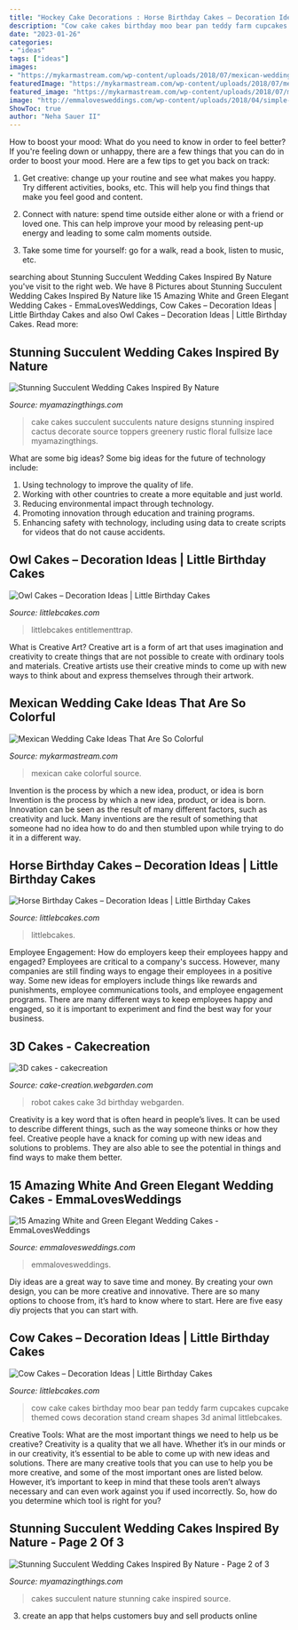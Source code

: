 ```yaml
---
title: "Hockey Cake Decorations : Horse Birthday Cakes – Decoration Ideas"
description: "Cow cake cakes birthday moo bear pan teddy farm cupcakes cupcake themed cows decoration stand cream shapes 3d animal littlebcakes"
date: "2023-01-26"
categories:
- "ideas"
tags: ["ideas"]
images:
- "https://mykarmastream.com/wp-content/uploads/2018/07/mexican-wedding-cake-11-.jpg"
featuredImage: "https://mykarmastream.com/wp-content/uploads/2018/07/mexican-wedding-cake-11-.jpg"
featured_image: "https://mykarmastream.com/wp-content/uploads/2018/07/mexican-wedding-cake-11-.jpg"
image: "http://emmalovesweddings.com/wp-content/uploads/2018/04/simple-greens-and-white-flowers-wedding-cake-560x769.jpg"
ShowToc: true
author: "Neha Sauer II"
---
```



How to boost your mood: What do you need to know in order to feel better?
If you're feeling down or unhappy, there are a few things that you can do in order to boost your mood. Here are a few tips to get you back on track: 
1. Get creative: change up your routine and see what makes you happy. Try different activities, books, etc. This will help you find things that make you feel good and content. 

2. Connect with nature: spend time outside either alone or with a friend or loved one. This can help improve your mood by releasing pent-up energy and leading to some calm moments outside. 

3. Take some time for yourself: go for a walk, read a book, listen to music, etc.

	

		
searching about Stunning Succulent Wedding Cakes Inspired By Nature you've visit to the right web. We have 8 Pictures about Stunning Succulent Wedding Cakes Inspired By Nature like 15 Amazing White and Green Elegant Wedding Cakes - EmmaLovesWeddings, Cow Cakes – Decoration Ideas | Little Birthday Cakes and also Owl Cakes – Decoration Ideas | Little Birthday Cakes. Read more:
		
    
## Stunning Succulent Wedding Cakes Inspired By Nature

<img loading=lazy src="https://myamazingthings.com/wp-content/uploads/2018/06/bcd41e79cfb0c249185db374c345997b.jpg" onerror="this.onerror=null;this.src='https://tse4.mm.bing.net/th?id=OIP.M0hmqu6Du4BhGo-cdmQSUQHaLH&amp;pid=15.1';" alt="Stunning Succulent Wedding Cakes Inspired By Nature">

_Source: myamazingthings.com_

>cake cakes succulent succulents nature designs stunning inspired cactus decorate source toppers greenery rustic floral fullsize lace myamazingthings. 

	

What are some big ideas?
Some big ideas for the future of technology include: 
1. Using technology to improve the quality of life. 
2. Working with other countries to create a more equitable and just world. 
3. Reducing environmental impact through technology. 
4. Promoting innovation through education and training programs. 
5. Enhancing safety with technology, including using data to create scripts for videos that do not cause accidents.

    
## Owl Cakes – Decoration Ideas | Little Birthday Cakes

<img loading=lazy src="https://www.littlebcakes.com/wp-content/uploads/2013/08/Owl-Birthday-Cake-Ideas.jpg" onerror="this.onerror=null;this.src='https://tse4.mm.bing.net/th?id=OIP.xz3m0Ly-0sx_4Y3ufCaAPQHaKd&amp;pid=15.1';" alt="Owl Cakes – Decoration Ideas | Little Birthday Cakes">

_Source: littlebcakes.com_

>littlebcakes entitlementtrap. 

	

What is Creative Art?
Creative art is a form of art that uses imagination and creativity to create things that are not possible to create with ordinary tools and materials. Creative artists use their creative minds to come up with new ways to think about and express themselves through their artwork.

    
## Mexican Wedding Cake Ideas That Are So Colorful

<img loading=lazy src="https://mykarmastream.com/wp-content/uploads/2018/07/mexican-wedding-cake-11-.jpg" onerror="this.onerror=null;this.src='https://tse4.mm.bing.net/th?id=OIP.M3el05Atzvm4GrmCENy6nQHaLH&amp;pid=15.1';" alt="Mexican Wedding Cake Ideas That Are So Colorful">

_Source: mykarmastream.com_

>mexican cake colorful source. 

	

Invention is the process by which a new idea, product, or idea is born
Invention is the process by which a new idea, product, or idea is born. Innovation can be seen as the result of many different factors, such as creativity and luck. Many inventions are the result of something that someone had no idea how to do and then stumbled upon while trying to do it in a different way.

    
## Horse Birthday Cakes – Decoration Ideas | Little Birthday Cakes

<img loading=lazy src="https://www.littlebcakes.com/wp-content/uploads/2014/01/Horse-Cake-Pans-979x1024.jpg" onerror="this.onerror=null;this.src='https://tse4.mm.bing.net/th?id=OIP.EARBQDKpubOpPZ_QUsGMewHaHv&amp;pid=15.1';" alt="Horse Birthday Cakes – Decoration Ideas | Little Birthday Cakes">

_Source: littlebcakes.com_

>littlebcakes. 

	

Employee Engagement: How do employers keep their employees happy and engaged?
Employees are critical to a company's success. However, many companies are still finding ways to engage their employees in a positive way. Some new ideas for employers include things like rewards and punishments, employee communications tools, and employee engagement programs. There are many different ways to keep employees happy and engaged, so it is important to experiment and find the best way for your business.

    
## 3D Cakes - Cakecreation

<img loading=lazy src="http://media1.webgarden.com/images/media1:4d49399774cfe.jpg/robot.JPG" onerror="this.onerror=null;this.src='https://tse4.mm.bing.net/th?id=OIP.hf0VqMtcRUlYTIhRYFOSrAHaJ4&amp;pid=15.1';" alt="3D cakes - cakecreation">

_Source: cake-creation.webgarden.com_

>robot cakes cake 3d birthday webgarden. 

	

Creativity is a key word that is often heard in people’s lives. It can be used to describe different things, such as the way someone thinks or how they feel. Creative people have a knack for coming up with new ideas and solutions to problems. They are also able to see the potential in things and find ways to make them better.

    
## 15 Amazing White And Green Elegant Wedding Cakes - EmmaLovesWeddings

<img loading=lazy src="http://emmalovesweddings.com/wp-content/uploads/2018/04/simple-greens-and-white-flowers-wedding-cake-560x769.jpg" onerror="this.onerror=null;this.src='https://tse1.mm.bing.net/th?id=OIP.0vSkvcFyfy_SvWOaicharAHaKK&amp;pid=15.1';" alt="15 Amazing White and Green Elegant Wedding Cakes - EmmaLovesWeddings">

_Source: emmalovesweddings.com_

>emmalovesweddings. 

	

Diy ideas are a great way to save time and money. By creating your own design, you can be more creative and innovative. There are so many options to choose from, it’s hard to know where to start. Here are five easy diy projects that you can start with.

    
## Cow Cakes – Decoration Ideas | Little Birthday Cakes

<img loading=lazy src="http://www.littlebcakes.com/wp-content/uploads/2014/01/Cow-Cakes.jpg" onerror="this.onerror=null;this.src='https://tse2.mm.bing.net/th?id=OIP.Co36Dedvm41VHW_0Jnuv4gHaJ4&amp;pid=15.1';" alt="Cow Cakes – Decoration Ideas | Little Birthday Cakes">

_Source: littlebcakes.com_

>cow cake cakes birthday moo bear pan teddy farm cupcakes cupcake themed cows decoration stand cream shapes 3d animal littlebcakes. 

	

Creative Tools: What are the most important things we need to help us be creative?
Creativity is a quality that we all have. Whether it’s in our minds or in our creativity, it’s essential to be able to come up with new ideas and solutions. There are many creative tools that you can use to help you be more creative, and some of the most important ones are listed below. However, it’s important to keep in mind that these tools aren’t always necessary and can even work against you if used incorrectly. So, how do you determine which tool is right for you?

    
## Stunning Succulent Wedding Cakes Inspired By Nature - Page 2 Of 3

<img loading=lazy src="https://myamazingthings.com/wp-content/uploads/2018/06/succulent-wedding-cake-7-.jpg" onerror="this.onerror=null;this.src='https://tse1.mm.bing.net/th?id=OIP.5hQp6bCSxsMS06B-zFSOnwHaLF&amp;pid=15.1';" alt="Stunning Succulent Wedding Cakes Inspired By Nature - Page 2 of 3">

_Source: myamazingthings.com_

>cakes succulent nature stunning cake inspired source. 

	

3. create an app that helps customers buy and sell products online 

